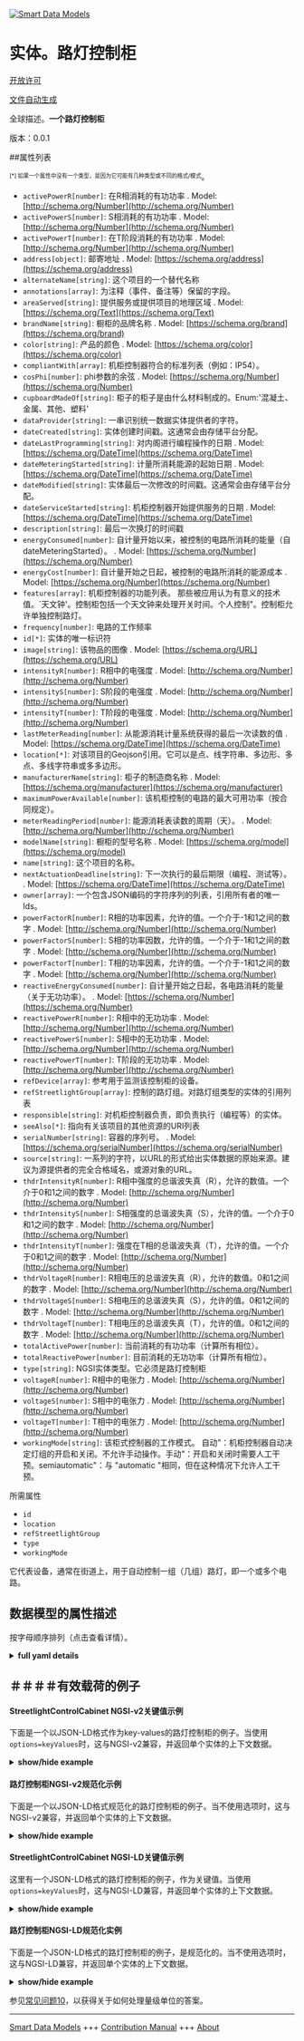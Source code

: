 <!-- 10-Header -->  
[![Smart Data Models](https://smartdatamodels.org/wp-content/uploads/2022/01/SmartDataModels_logo.png "Logo")](https://smartdatamodels.org)  
实体。路灯控制柜  
========<!-- /10-Header -->  
<!-- 15-License -->  
[开放许可](https://github.com/smart-data-models//dataModel.Streetlighting/blob/master/StreetlightControlCabinet/LICENSE.md)  
[文件自动生成](https://docs.google.com/presentation/d/e/2PACX-1vTs-Ng5dIAwkg91oTTUdt8ua7woBXhPnwavZ0FxgR8BsAI_Ek3C5q97Nd94HS8KhP-r_quD4H0fgyt3/pub?start=false&loop=false&delayms=3000#slide=id.gb715ace035_0_60)  
<!-- /15-License -->  
<!-- 20-Description -->  
全球描述。**一个路灯控制柜**  
版本：0.0.1  
<!-- /20-Description -->  
<!-- 30-PropertiesList -->  

##属性列表  

<sup><sub>[*] 如果一个属性中没有一个类型，是因为它可能有几种类型或不同的格式/模式</sub></sup>。  
- `activePowerR[number]`: 在R相消耗的有功功率  . Model: [http://schema.org/Number](http://schema.org/Number)- `activePowerS[number]`: S相消耗的有功功率  . Model: [http://schema.org/Number](http://schema.org/Number)- `activePowerT[number]`: 在T阶段消耗的有功功率  . Model: [http://schema.org/Number](http://schema.org/Number)- `address[object]`: 邮寄地址  . Model: [https://schema.org/address](https://schema.org/address)- `alternateName[string]`: 这个项目的一个替代名称  - `annotations[array]`: 为注释（事件、备注等）保留的字段。  - `areaServed[string]`: 提供服务或提供项目的地理区域  . Model: [https://schema.org/Text](https://schema.org/Text)- `brandName[string]`: 橱柜的品牌名称  . Model: [https://schema.org/brand](https://schema.org/brand)- `color[string]`: 产品的颜色  . Model: [https://schema.org/color](https://schema.org/color)- `compliantWith[array]`: 机柜控制器符合的标准列表（例如：IP54）。  - `cosPhi[number]`: phi参数的余弦  . Model: [https://schema.org/Number](https://schema.org/Number)- `cupboardMadeOf[string]`: 柜子的柜子是由什么材料制成的。Enum:'混凝土、金属、其他、塑料'  - `dataProvider[string]`: 一串识别统一数据实体提供者的字符。  - `dateCreated[string]`: 实体创建时间戳。这通常会由存储平台分配。  - `dateLastProgramming[string]`: 对内阁进行编程操作的日期  . Model: [https://schema.org/DateTime](https://schema.org/DateTime)- `dateMeteringStarted[string]`: 计量所消耗能源的起始日期  . Model: [https://schema.org/DateTime](https://schema.org/DateTime)- `dateModified[string]`: 实体最后一次修改的时间戳。这通常会由存储平台分配。  - `dateServiceStarted[string]`: 机柜控制器开始提供服务的日期  . Model: [https://schema.org/DateTime](https://schema.org/DateTime)- `description[string]`: 最后一次换灯的时间戳  - `energyConsumed[number]`: 自计量开始以来，被控制的电路所消耗的能量（自dateMeteringStarted）。  . Model: [https://schema.org/Number](https://schema.org/Number)- `energyCost[number]`: 自计量开始之日起，被控制的电路所消耗的能源成本  . Model: [https://schema.org/Number](https://schema.org/Number)- `features[array]`: 机柜控制器的功能列表。  那些被应用认为有意义的技术值。`天文钟'。控制柜包括一个天文钟来处理开关时间。个人控制"。控制柜允许单独控制路灯。  - `frequency[number]`: 电路的工作频率  - `id[*]`: 实体的唯一标识符  - `image[string]`: 该物品的图像  . Model: [https://schema.org/URL](https://schema.org/URL)- `intensityR[number]`: R相中的电强度  . Model: [http://schema.org/Number](http://schema.org/Number)- `intensityS[number]`: S阶段的电强度  . Model: [http://schema.org/Number](http://schema.org/Number)- `intensityT[number]`: T阶段的电强度  . Model: [http://schema.org/Number](http://schema.org/Number)- `lastMeterReading[number]`: 从能源消耗计量系统获得的最后一次读数的值  . Model: [https://schema.org/DateTime](https://schema.org/DateTime)- `location[*]`: 对该项目的Geojson引用。它可以是点、线字符串、多边形、多点、多线字符串或多多边形。  - `manufacturerName[string]`: 柜子的制造商名称  . Model: [https://schema.org/manufacturer](https://schema.org/manufacturer)- `maximumPowerAvailable[number]`: 该机柜控制的电路的最大可用功率（按合同规定）。  - `meterReadingPeriod[number]`: 能源消耗表读数的周期（天）。  . Model: [http://schema.org/Number](http://schema.org/Number)- `modelName[string]`: 橱柜的型号名称  . Model: [https://schema.org/model](https://schema.org/model)- `name[string]`: 这个项目的名称。  - `nextActuationDeadline[string]`: 下一次执行的最后期限（编程、测试等）。  . Model: [https://schema.org/DateTime](https://schema.org/DateTime)- `owner[array]`: 一个包含JSON编码的字符序列的列表，引用所有者的唯一Ids。  - `powerFactorR[number]`: R相的功率因素，允许的值。一个介于-1和1之间的数字  . Model: [http://schema.org/Number](http://schema.org/Number)- `powerFactorS[number]`: S相的功率因数，允许的值。一个介于-1和1之间的数字  . Model: [http://schema.org/Number](http://schema.org/Number)- `powerFactorT[number]`: T相的功率因素，允许的值。一个介于-1和1之间的数字  . Model: [http://schema.org/Number](http://schema.org/Number)- `reactiveEnergyConsumed[number]`: 自计量开始之日起，各电路消耗的能量（关于无功功率）。  . Model: [https://schema.org/Number](https://schema.org/Number)- `reactivePowerR[number]`: R相中的无功功率  . Model: [http://schema.org/Number](http://schema.org/Number)- `reactivePowerS[number]`: S相中的无功功率  . Model: [http://schema.org/Number](http://schema.org/Number)- `reactivePowerT[number]`: T阶段的无功功率  . Model: [http://schema.org/Number](http://schema.org/Number)- `refDevice[array]`: 参考用于监测该控制柜的设备。  - `refStreetlightGroup[array]`: 控制的路灯组。对路灯组类型的实体的引用列表  - `responsible[string]`: 对机柜控制器负责，即负责执行（编程等）的实体。  - `seeAlso[*]`: 指向有关该项目的其他资源的URI列表  - `serialNumber[string]`: 容器的序列号。  . Model: [https://schema.org/serialNumber](https://schema.org/serialNumber)- `source[string]`: 一系列的字符，以URL的形式给出实体数据的原始来源。建议为源提供者的完全合格域名，或源对象的URL。  - `thdrIntensityR[number]`: R相中强度的总谐波失真（R），允许的数值。一个介于0和1之间的数字  . Model: [http://schema.org/Number](http://schema.org/Number)- `thdrIntensityS[number]`: S相强度的总谐波失真（S），允许的值。一个介于0和1之间的数字  . Model: [http://schema.org/Number](http://schema.org/Number)- `thdrIntensityT[number]`: 强度在T相的总谐波失真（T），允许的值。一个介于0和1之间的数字  . Model: [http://schema.org/Number](http://schema.org/Number)- `thdrVoltageR[number]`: R相电压的总谐波失真（R），允许的数值。0和1之间的数字  . Model: [http://schema.org/Number](http://schema.org/Number)- `thdrVoltageS[number]`: S相电压的总谐波失真（S），允许的值。0和1之间的数字  . Model: [http://schema.org/Number](http://schema.org/Number)- `thdrVoltageT[number]`: T相电压的总谐波失真（T），允许的值。0和1之间的数字  . Model: [http://schema.org/Number](http://schema.org/Number)- `totalActivePower[number]`: 当前消耗的有功功率（计算所有相位）。  - `totalReactivePower[number]`: 目前消耗的无功功率（计算所有相位）。  - `type[string]`: NGSI实体类型。它必须是路灯控制柜  - `voltageR[number]`: R相中的电张力  . Model: [http://schema.org/Number](http://schema.org/Number)- `voltageS[number]`: S相中的电张力  . Model: [http://schema.org/Number](http://schema.org/Number)- `voltageT[number]`: T相中的电张力  . Model: [http://schema.org/Number](http://schema.org/Number)- `workingMode[string]`: 该柜式控制器的工作模式。  自动"：机柜控制器自动决定灯组的开启和关闭。不允许手动操作。手动"：开启和关闭时需要人工干预。semiautomatic"：与 "automatic "相同，但在这种情况下允许人工干预。  <!-- /30-PropertiesList -->  
<!-- 35-RequiredProperties -->  
所需属性  
- `id`  - `location`  - `refStreetlightGroup`  - `type`  - `workingMode`  <!-- /35-RequiredProperties -->  
<!-- 40-RequiredProperties -->  
它代表设备，通常在街道上，用于自动控制一组（几组）路灯，即一个或多个电路。  
<!-- /40-RequiredProperties -->  
<!-- 50-DataModelHeader -->  
## 数据模型的属性描述  
按字母顺序排列（点击查看详情）。  
<!-- /50-DataModelHeader -->  
<!-- 60-ModelYaml -->  
<details><summary><strong>full yaml details</strong></summary>    
```yaml  
StreetlightControlCabinet:    
  description: 'A Streetlight control cabinet'    
  properties:    
    activePowerR:    
      description: 'Active power consumed in R phase'    
      minimum: 0    
      type: number    
      x-ngsi:    
        model: http://schema.org/Number    
        type: Property    
        units: 'Kilowatts (kW)'    
    activePowerS:    
      description: 'Active power consumed in S phase'    
      minimum: 0    
      type: number    
      x-ngsi:    
        model: http://schema.org/Number    
        type: Property    
        units: 'Kilowatts (kW)'    
    activePowerT:    
      description: 'Active power consumed in T phase'    
      minimum: 0    
      type: number    
      x-ngsi:    
        model: http://schema.org/Number    
        type: Property    
        units: 'Kilowatts (kW)'    
    address:    
      description: 'The mailing address'    
      properties:    
        addressCountry:    
          description: 'Property. The country. For example, Spain. Model:''https://schema.org/addressCountry'''    
          type: string    
        addressLocality:    
          description: 'Property. The locality in which the street address is, and which is in the region. Model:''https://schema.org/addressLocality'''    
          type: string    
        addressRegion:    
          description: 'Property. The region in which the locality is, and which is in the country. Model:''https://schema.org/addressRegion'''    
          type: string    
        postOfficeBoxNumber:    
          description: 'Property. The post office box number for PO box addresses. For example, 03578. Model:''https://schema.org/postOfficeBoxNumber'''    
          type: string    
        postalCode:    
          description: 'Property. The postal code. For example, 24004. Model:''https://schema.org/https://schema.org/postalCode'''    
          type: string    
        streetAddress:    
          description: 'Property. The street address. Model:''https://schema.org/streetAddress'''    
          type: string    
      type: object    
      x-ngsi:    
        model: https://schema.org/address    
        type: Property    
    alternateName:    
      description: 'An alternative name for this item'    
      type: string    
      x-ngsi:    
        type: Property    
    annotations:    
      description: 'A field reserved for annotations (incidences, remarks, etc.)'    
      items:    
        type: string    
      type: array    
      x-ngsi:    
        type: Property    
    areaServed:    
      description: 'The geographic area where a service or offered item is provided'    
      type: string    
      x-ngsi:    
        model: https://schema.org/Text    
        type: Property    
    brandName:    
      description: 'Name of the cabinet''s brand'    
      type: string    
      x-ngsi:    
        model: https://schema.org/brand    
        type: Property    
    color:    
      description: 'The color of the product'    
      type: string    
      x-ngsi:    
        model: https://schema.org/color    
        type: Property    
    compliantWith:    
      description: 'A list of standards to which the cabinet controller is compliant with (ex. IP54)'    
      items:    
        type: string    
      minItems: 1    
      type: array    
      uniqueItems: true    
      x-ngsi:    
        type: Property    
    cosPhi:    
      description: 'Cosine of phi parameter'    
      maximum: 1    
      minimum: -1    
      type: number    
      x-ngsi:    
        model: https://schema.org/Number    
        type: Property    
    cupboardMadeOf:    
      description: 'Material the cabinet''s cupboard is made of. Enum:''concrete, metal, other, plastic'''    
      enum:    
        - concrete    
        - metal    
        - other    
        - plastic    
      type: string    
      x-ngsi:    
        type: Property    
    dataProvider:    
      description: 'A sequence of characters identifying the provider of the harmonised data entity.'    
      type: string    
      x-ngsi:    
        type: Property    
    dateCreated:    
      description: 'Entity creation timestamp. This will usually be allocated by the storage platform.'    
      format: date-time    
      type: string    
      x-ngsi:    
        type: Property    
    dateLastProgramming:    
      description: 'Date at which there was a programming operation over the cabinet'    
      format: date-time    
      type: string    
      x-ngsi:    
        model: https://schema.org/DateTime    
        type: Property    
    dateMeteringStarted:    
      description: 'The starting date for metering energy consumed'    
      format: date-time    
      type: string    
      x-ngsi:    
        model: https://schema.org/DateTime    
        type: Property    
    dateModified:    
      description: 'Timestamp of the last modification of the entity. This will usually be allocated by the storage platform.'    
      format: date-time    
      type: string    
      x-ngsi:    
        type: Property    
    dateServiceStarted:    
      description: 'Date at which the cabinet controller started giving service'    
      format: date-time    
      type: string    
      x-ngsi:    
        model: https://schema.org/DateTime    
        type: Property    
    description:    
      description: 'Timestamp of the last change of lamp made'    
      type: string    
      x-ngsi:    
        type: Property    
    energyConsumed:    
      description: 'Energy consumed by the circuits controlled since metering started (since dateMeteringStarted)'    
      minimum: 0    
      type: number    
      x-ngsi:    
        model: https://schema.org/Number    
        type: Property    
        units: 'Kilowatts per hour (kWh)'    
    energyCost:    
      description: 'Cost of the energy consumed by the circuits controlled since the metering start date'    
      minimum: 0    
      type: number    
      x-ngsi:    
        model: https://schema.org/Number    
        type: Property    
    features:    
      description: 'A list of cabinet controller features.  Those technical values considered meaningful by applications. `astronomicalClock`. The control cabinet includes an astronomical clock to deal with switching hours. `individualControl`. The control cabinet allows to control street lights individually.'    
      items:    
        enum:    
          - astronomicalClock    
          - individualControl    
        type: string    
      minItems: 1    
      type: array    
      uniqueItems: true    
      x-ngsi:    
        type: Property    
    frequency:    
      description: 'The working frequency of the circuit'    
      minimum: 0    
      type: number    
      x-ngsi:    
        type: Property    
        units: 'Hertz (Hz)'    
    id:    
      anyOf: &streetlightcontrolcabinet_-_properties_-_owner_-_items_-_anyof    
        - description: 'Property. Identifier format of any NGSI entity'    
          maxLength: 256    
          minLength: 1    
          pattern: ^[\w\-\.\{\}\$\+\*\[\]`|~^@!,:\\]+$    
          type: string    
        - description: 'Property. Identifier format of any NGSI entity'    
          format: uri    
          type: string    
      description: 'Unique identifier of the entity'    
      x-ngsi:    
        type: Property    
    image:    
      description: 'An image of the item'    
      format: uri    
      type: string    
      x-ngsi:    
        model: https://schema.org/URL    
        type: Property    
    intensityR:    
      description: 'Electric intensity in R phase'    
      minimum: 0    
      type: number    
      x-ngsi:    
        model: http://schema.org/Number    
        type: Property    
        units: 'Ampers (A)'    
    intensityS:    
      description: 'Electric intensity in S phase'    
      minimum: 0    
      type: number    
      x-ngsi:    
        model: http://schema.org/Number    
        type: Property    
        units: 'Ampers (A)'    
    intensityT:    
      description: ' Electric intensity in T phase'    
      minimum: 0    
      type: number    
      x-ngsi:    
        model: http://schema.org/Number    
        type: Property    
        units: 'Ampers (A)'    
    lastMeterReading:    
      description: 'Value of the last reading obtained from the energy consumed metering system'    
      minimum: 0    
      type: number    
      x-ngsi:    
        model: https://schema.org/DateTime    
        type: Property    
        units: 'Kilowatts per hour (kWh)'    
    location:    
      description: 'Geojson reference to the item. It can be Point, LineString, Polygon, MultiPoint, MultiLineString or MultiPolygon'    
      oneOf:    
        - description: 'GeoProperty. Geojson reference to the item. Point'    
          properties:    
            bbox:    
              items:    
                type: number    
              minItems: 4    
              type: array    
            coordinates:    
              items:    
                type: number    
              minItems: 2    
              type: array    
            type:    
              enum:    
                - Point    
              type: string    
          required:    
            - type    
            - coordinates    
          title: 'GeoJSON Point'    
          type: object    
        - description: 'GeoProperty. Geojson reference to the item. LineString'    
          properties:    
            bbox:    
              items:    
                type: number    
              minItems: 4    
              type: array    
            coordinates:    
              items:    
                items:    
                  type: number    
                minItems: 2    
                type: array    
              minItems: 2    
              type: array    
            type:    
              enum:    
                - LineString    
              type: string    
          required:    
            - type    
            - coordinates    
          title: 'GeoJSON LineString'    
          type: object    
        - description: 'GeoProperty. Geojson reference to the item. Polygon'    
          properties:    
            bbox:    
              items:    
                type: number    
              minItems: 4    
              type: array    
            coordinates:    
              items:    
                items:    
                  items:    
                    type: number    
                  minItems: 2    
                  type: array    
                minItems: 4    
                type: array    
              type: array    
            type:    
              enum:    
                - Polygon    
              type: string    
          required:    
            - type    
            - coordinates    
          title: 'GeoJSON Polygon'    
          type: object    
        - description: 'GeoProperty. Geojson reference to the item. MultiPoint'    
          properties:    
            bbox:    
              items:    
                type: number    
              minItems: 4    
              type: array    
            coordinates:    
              items:    
                items:    
                  type: number    
                minItems: 2    
                type: array    
              type: array    
            type:    
              enum:    
                - MultiPoint    
              type: string    
          required:    
            - type    
            - coordinates    
          title: 'GeoJSON MultiPoint'    
          type: object    
        - description: 'GeoProperty. Geojson reference to the item. MultiLineString'    
          properties:    
            bbox:    
              items:    
                type: number    
              minItems: 4    
              type: array    
            coordinates:    
              items:    
                items:    
                  items:    
                    type: number    
                  minItems: 2    
                  type: array    
                minItems: 2    
                type: array    
              type: array    
            type:    
              enum:    
                - MultiLineString    
              type: string    
          required:    
            - type    
            - coordinates    
          title: 'GeoJSON MultiLineString'    
          type: object    
        - description: 'GeoProperty. Geojson reference to the item. MultiLineString'    
          properties:    
            bbox:    
              items:    
                type: number    
              minItems: 4    
              type: array    
            coordinates:    
              items:    
                items:    
                  items:    
                    items:    
                      type: number    
                    minItems: 2    
                    type: array    
                  minItems: 4    
                  type: array    
                type: array    
              type: array    
            type:    
              enum:    
                - MultiPolygon    
              type: string    
          required:    
            - type    
            - coordinates    
          title: 'GeoJSON MultiPolygon'    
          type: object    
      x-ngsi:    
        type: GeoProperty    
    manufacturerName:    
      description: 'Name of the cabinet''s manufacturer'    
      type: string    
      x-ngsi:    
        model: https://schema.org/manufacturer    
        type: Property    
    maximumPowerAvailable:    
      description: 'The maximum power available (by contract) for the circuits controlled by this cabinet'    
      minimum: 0    
      type: number    
      x-ngsi:    
        type: Property    
        units: 'Kilowatts (kW)'    
    meterReadingPeriod:    
      description: 'The periodicity of energy consumed meter readings in days'    
      minimum: 0    
      type: number    
      x-ngsi:    
        model: http://schema.org/Number    
        type: Property    
    modelName:    
      description: 'Name of the cabinet''s model'    
      type: string    
      x-ngsi:    
        model: https://schema.org/model    
        type: Property    
    name:    
      description: 'The name of this item.'    
      type: string    
      x-ngsi:    
        type: Property    
    nextActuationDeadline:    
      description: 'Deadline for next actuation to be performed (programming, testing, etc.)'    
      format: date-time    
      type: string    
      x-ngsi:    
        model: https://schema.org/DateTime    
        type: Property    
    owner:    
      description: 'A List containing a JSON encoded sequence of characters referencing the unique Ids of the owner(s)'    
      items:    
        anyOf: *streetlightcontrolcabinet_-_properties_-_owner_-_items_-_anyof    
        description: 'Property. Unique identifier of the entity'    
      type: array    
      x-ngsi:    
        type: Property    
    powerFactorR:    
      description: 'Power factor for phase R. Allowed values: A number between -1 and 1'    
      maximum: 1    
      minimum: -1    
      type: number    
      x-ngsi:    
        model: http://schema.org/Number    
        type: Property    
    powerFactorS:    
      description: 'Power factor for phase S. Allowed values: A number between -1 and 1'    
      maximum: 1    
      minimum: -1    
      type: number    
      x-ngsi:    
        model: http://schema.org/Number    
        type: Property    
    powerFactorT:    
      description: 'Power factor for phase T. Allowed values: A number between -1 and 1'    
      maximum: 1    
      minimum: -1    
      type: number    
      x-ngsi:    
        model: http://schema.org/Number    
        type: Property    
    reactiveEnergyConsumed:    
      description: 'Energy consumed (with regards to reactive power) by circuits since the metering start date'    
      minimum: 0    
      type: number    
      x-ngsi:    
        model: https://schema.org/Number    
        type: Property    
        units: 'KiloVolts-Ampere-Reactive per hour (kVArh)'    
    reactivePowerR:    
      description: 'Reactive power in R phase'    
      minimum: 0    
      type: number    
      x-ngsi:    
        model: http://schema.org/Number    
        type: Property    
        units: 'KiloVolts-Ampere-Reactive (kVArh)'    
    reactivePowerS:    
      description: 'Reactive power in S phase'    
      minimum: 0    
      type: number    
      x-ngsi:    
        model: http://schema.org/Number    
        type: Property    
        units: 'KiloVolts-Ampere-Reactive (kVArh)'    
    reactivePowerT:    
      description: 'Reactive power in T phase'    
      minimum: 0    
      type: number    
      x-ngsi:    
        model: http://schema.org/Number    
        type: Property    
        units: 'KiloVolts-Ampere-Reactive (kVArh)'    
    refDevice:    
      description: 'Reference to the device(s) used to monitor this control cabinet.'    
      items:    
        anyOf:    
          - description: 'Property. Identifier format of any NGSI entity'    
            maxLength: 256    
            minLength: 1    
            pattern: ^[\w\-\.\{\}\$\+\*\[\]`|~^@!,:\\]+$    
            type: string    
          - description: 'Property. Identifier format of any NGSI entity'    
            format: uri    
            type: string    
      minItems: 1    
      type: array    
      uniqueItems: true    
      x-ngsi:    
        type: Relationship    
    refStreetlightGroup:    
      description: 'Streetlight group(s) controlled. List of references to entities of type StreetlightGroup'    
      items:    
        anyOf:    
          - description: 'Property. Identifier format of any NGSI entity'    
            maxLength: 256    
            minLength: 1    
            pattern: ^[\w\-\.\{\}\$\+\*\[\]`|~^@!,:\\]+$    
            type: string    
          - description: 'Property. Identifier format of any NGSI entity'    
            format: uri    
            type: string    
      minItems: 1    
      type: array    
      uniqueItems: true    
      x-ngsi:    
        type: Relationship    
    responsible:    
      description: 'Responsible for the cabinet controller, i.e. entity in charge of actuating (programming, etc.).'    
      type: string    
      x-ngsi:    
        type: Property    
    seeAlso:    
      description: 'list of uri pointing to additional resources about the item'    
      oneOf:    
        - items:    
            format: uri    
            type: string    
          minItems: 1    
          type: array    
        - format: uri    
          type: string    
      x-ngsi:    
        type: Property    
    serialNumber:    
      description: 'Serial number of the container.'    
      type: string    
      x-ngsi:    
        model: https://schema.org/serialNumber    
        type: Property    
    source:    
      description: 'A sequence of characters giving the original source of the entity data as a URL. Recommended to be the fully qualified domain name of the source provider, or the URL to the source object.'    
      type: string    
      x-ngsi:    
        type: Property    
    thdrIntensityR:    
      description: 'Total harmonic distortion (R) of intensity in phase R. Allowed values: A number between 0 and 1'    
      maximum: 1    
      minimum: 0    
      type: number    
      x-ngsi:    
        model: http://schema.org/Number    
        type: Property    
    thdrIntensityS:    
      description: 'Total harmonic distortion (S) of intensity in phase S. Allowed values: A number between 0 and 1'    
      maximum: 1    
      minimum: 0    
      type: number    
      x-ngsi:    
        model: http://schema.org/Number    
        type: Property    
    thdrIntensityT:    
      description: 'Total harmonic distortion (T) of intensity in phase T. Allowed values: A number between 0 and 1'    
      maximum: 1    
      minimum: 0    
      type: number    
      x-ngsi:    
        model: http://schema.org/Number    
        type: Property    
    thdrVoltageR:    
      description: 'Total harmonic distortion (R) of voltage in phase R. Allowed values: A number between 0 and 1'    
      maximum: 1    
      minimum: 0    
      type: number    
      x-ngsi:    
        model: http://schema.org/Number    
        type: Property    
    thdrVoltageS:    
      description: 'Total harmonic distortion (S) of voltage in phase S. Allowed values: A number between 0 and 1'    
      maximum: 1    
      minimum: 0    
      type: number    
      x-ngsi:    
        model: http://schema.org/Number    
        type: Property    
    thdrVoltageT:    
      description: 'Total harmonic distortion (T) of voltage in phase T. Allowed values: A number between 0 and 1'    
      maximum: 1    
      minimum: 0    
      type: number    
      x-ngsi:    
        model: http://schema.org/Number    
        type: Property    
    totalActivePower:    
      description: 'Active power currently consumed (counting all phases)'    
      minimum: 0    
      type: number    
      x-ngsi:    
        type: Property    
        units: 'KiloWatts (kW)'    
    totalReactivePower:    
      description: 'Reactive power currently consumed (counting all phases)'    
      minimum: 0    
      type: number    
      x-ngsi:    
        type: Property    
        units: 'KiloVolts-Ampere-Reactive (kVArh)'    
    type:    
      description: 'NGSI Entity type. It has to be StreetlightControlCabinet'    
      enum:    
        - StreetlightControlCabinet    
      type: string    
      x-ngsi:    
        type: Property    
    voltageR:    
      description: 'Electric tension in phase R'    
      minimum: 0    
      type: number    
      x-ngsi:    
        model: http://schema.org/Number    
        type: Property    
        units: 'Volts (V)'    
    voltageS:    
      description: 'Electric tension in phase S'    
      minimum: 0    
      type: number    
      x-ngsi:    
        model: http://schema.org/Number    
        type: Property    
        units: 'Volts (V)'    
    voltageT:    
      description: 'Electric tension in phase T'    
      minimum: 0    
      type: number    
      x-ngsi:    
        model: http://schema.org/Number    
        type: Property    
        units: 'Volts (V)'    
    workingMode:    
      description: 'Working mode for this cabinet controller.  `automatic` : The cabinet controller decides automatically when light groups are switched on and off. Manual operation is not allowed. `manual` : Human intervention is required for switching on and off. `semiautomatic` : The same as `automatic` but in this case manual intervention is allowed.'    
      enum:    
        - automatic    
        - manual    
        - semiautomatic    
      type: string    
      x-ngsi:    
        type: Property    
  required:    
    - id    
    - type    
    - location    
    - refStreetlightGroup    
    - workingMode    
  type: object    
  x-derived-from: ""    
  x-disclaimer: 'Redistribution and use in source and binary forms, with or without modification, are permitted  provided that the license conditions are met. Copyleft (c) 2021 Contributors to Smart Data Models Program'    
  x-license-url: https://github.com/smart-data-models/dataModel.Streetlighting/blob/master/StreetlightControlCabinet/LICENSE.md    
  x-model-schema: https://smart-data-models.github.io/dataModel.Streetlighting/StreetlightControlCabinet/schema.json    
  x-model-tags: ""    
  x-version: 0.0.1    
```  
</details>    
<!-- /60-ModelYaml -->  
<!-- 70-MiddleNotes -->  
<!-- /70-MiddleNotes -->  
<!-- 80-Examples -->  
## ＃＃＃＃有效载荷的例子  
#### StreetlightControlCabinet NGSI-v2关键值示例  
下面是一个以JSON-LD格式作为key-values的路灯控制柜的例子。当使用`options=keyValues`时，这与NGSI-v2兼容，并返回单个实体的上下文数据。  
<details><summary><strong>show/hide example</strong></summary>    
```json  
{  
  "id": "streetlightcontrolcabinet:A45HGJK",  
  "type": "StreetlightControlCabinet",  
  "location": {  
    "type": "Point",  
    "coordinates": [-3.164485591715449, 40.62785133667262]  
  },  
  "cupboardMadeOf": "plastic",  
  "brandName": "Siemens",  
  "modelName": "Simatic S7 1200",  
  "refStreetlightGroup": ["streetlightgroup:BG678", "streetlightgroup:789"],  
  "compliantWith": ["IP54"],  
  "dateLastProgramming": "2016-07-08T16:04:30.201Z",  
  "maximumPowerAvailable": 10,  
  "energyConsumed": 162456,  
  "dateMeteringStarted": "2013-07-07T15:05:59.408Z",  
  "lastMeterReading": 161237,  
  "meterReadingPeriod": 60,  
  "intensityR": 20.1,  
  "intensityS": 14.4,  
  "intensityT": 22,  
  "reactivePowerR": 45,  
  "reactivePowerS": 43.5,  
  "reactivePowerT": 42,  
  "workingMode": "automatic"  
}  
```  
</details>  
#### 路灯控制柜NGSI-v2规范化示例  
下面是一个以JSON-LD格式规范化的路灯控制柜的例子。当不使用选项时，这与NGSI-v2兼容，并返回单个实体的上下文数据。  
<details><summary><strong>show/hide example</strong></summary>    
```json  
{  
  "id": "streetlightcontrolcabinet:A45HGJK",  
  "type": "StreetlightControlCabinet",  
  "modelName": {  
    "value": "Simatic S7 1200"  
  },  
  "lastMeterReading": {  
    "value": 161237  
  },  
  "dateMeteringStarted": {  
    "type": "DateTime",  
    "value": "2013-07-07T15:05:59.408Z"  
  },  
  "dateLastProgramming": {  
    "type": "DateTime",  
    "value": "2016-07-08T16:04:30.201Z"  
  },  
  "refStreetlightGroup": {  
    "type": "Relationship",  
    "value": ["streetlightgroup:BG678", "streetlightgroup:789"]  
  },  
  "compliantWith": {  
    "value": ["IP54"]  
  },  
  "intensityR": {  
    "type": "Number",  
    "value": 20.1  
  },  
  "intensityS": {  
    "type": "Number",  
    "value": 14.4  
  },  
  "intensityT": {  
    "type": "Number",  
    "value": 22  
  },  
  "workingMode": {  
    "value": "automatic"  
  },  
  "energyConsumed": {  
    "value": 162456  
  },  
  "meterReadingPeriod": {  
    "value": 60  
  },  
  "cupboardMadeOf": {  
    "value": "plastic"  
  },  
  "brandName": {  
    "value": "Siemens"  
  },  
  "location": {  
    "type": "geo:json",  
    "value": {  
      "type": "Point",  
      "coordinates": [-3.164485591715449, 40.62785133667262]  
    }  
  },  
  "reactivePowerR": {  
    "type": "Number",  
    "value": 45  
  },  
  "reactivePowerS": {  
    "type": "Number",  
    "value": 43.5  
  },  
  "reactivePowerT": {  
    "type": "Number",  
    "value": 42  
  },  
  "maximumPowerAvailable": {  
    "value": 10  
  }  
}  
```  
</details>  
#### StreetlightControlCabinet NGSI-LD关键值示例  
这里有一个JSON-LD格式的路灯控制柜的例子，作为关键值。当使用`options=keyValues`时，这与NGSI-LD兼容，并返回单个实体的上下文数据。  
<details><summary><strong>show/hide example</strong></summary>    
```json  
{  
    "id": "urn:ngsi-ld:StreetlightControlCabinet:streetlightcontrolcabinet:A45HGJK",  
    "type": "StreetlightControlCabinet",  
    "brandName": {  
        "type": "Property",  
        "value": "Siemens"  
    },  
    "compliantWith": {  
        "type": "Property",  
        "value": [  
            "IP54"  
        ]  
    },  
    "cupboardMadeOf": {  
        "type": "Property",  
        "value": "plastic"  
    },  
    "dateLastProgramming": {  
        "type": "Property",  
        "value": {  
            "@type": "DateTime",  
            "@value": "2016-07-08T16:04:30.201Z"  
        }  
    },  
    "dateMeteringStarted": {  
        "type": "Property",  
        "value": {  
            "@type": "DateTime",  
            "@value": "2013-07-07T15:05:59.408Z"  
        }  
    },  
    "energyConsumed": {  
        "type": "Property",  
        "value": 162456  
    },  
    "intensityR": {  
        "type": "Property",  
        "value": 20.1  
    },  
    "intensityS": {  
        "type": "Property",  
        "value": 14.4  
    },  
    "intensityT": {  
        "type": "Property",  
        "value": 22  
    },  
    "lastMeterReading": {  
        "type": "Property",  
        "value": 161237  
    },  
    "location": {  
        "type": "GeoProperty",  
        "value": {  
            "type": "Point",  
            "coordinates": [  
                -3.164485591715449,  
                40.62785133667262  
            ]  
        }  
    },  
    "maximumPowerAvailable": {  
        "type": "Property",  
        "value": 10  
    },  
    "meterReadingPeriod": {  
        "type": "Property",  
        "value": 60  
    },  
    "modelName": {  
        "type": "Property",  
        "value": "Simatic S7 1200"  
    },  
    "reactivePowerR": {  
        "type": "Property",  
        "value": 45  
    },  
    "reactivePowerS": {  
        "type": "Property",  
        "value": 43.5  
    },  
    "reactivePowerT": {  
        "type": "Property",  
        "value": 42  
    },  
    "refStreetlightGroup": {  
        "type": "Relationship",  
        "object": [  
            "urn:ngsi-ld:StreetlightGroup:streetlightgroup:BG678",  
            "urn:ngsi-ld:StreetlightGroup:streetlightgroup:789"  
        ]  
    },  
    "workingMode": {  
        "type": "Property",  
        "value": "automatic"  
    },  
    "@context": [  
        "https://uri.etsi.org/ngsi-ld/v1/ngsi-ld-core-context.jsonld",  
        "https://raw.githubusercontent.com/smart-data-models/dataModel.Streetlighting/master/context.jsonld"  
    ]  
}  
```  
</details>  
#### 路灯控制柜NGSI-LD规范化实例  
下面是一个JSON-LD格式的路灯控制柜的例子，是规范化的。当不使用选项时，这与NGSI-LD兼容，并返回单个实体的上下文数据。  
<details><summary><strong>show/hide example</strong></summary>    
```json  
{  
    "id": "urn:ngsi-ld:StreetlightControlCabinet:streetlightcontrolcabinet:A45HGJK",  
    "type": "StreetlightControlCabinet",  
    "brandName": "Siemens",  
    "compliantWith": [  
        "IP54"  
    ],  
    "cupboardMadeOf": "plastic",  
    "dateLastProgramming": {  
        "@type": "DateTime",  
        "@value": "2016-07-08T16:04:30.201Z"  
    },  
    "dateMeteringStarted": {  
        "@type": "DateTime",  
        "@value": "2013-07-07T15:05:59.408Z"  
    },  
    "energyConsumed": 162456,  
    "intensityR": 20.1,  
    "intensityS": 14.4,  
    "intensityT": 22,  
    "lastMeterReading": 161237,  
    "location": {  
        "coordinates": [  
            -3.164485591715449,  
            40.62785133667262  
        ],  
        "type": "Point"  
    },  
    "maximumPowerAvailable": 10,  
    "meterReadingPeriod": 60,  
    "modelName": "Simatic S7 1200",  
    "reactivePowerR": 45,  
    "reactivePowerS": 43.5,  
    "reactivePowerT": 42,  
    "refStreetlightGroup": [  
        "urn:ngsi-ld:StreetlightGroup:streetlightgroup:BG678",  
        "urn:ngsi-ld:StreetlightGroup:streetlightgroup:789"  
    ],  
    "workingMode": "automatic",  
    "@context": [  
        "https://uri.etsi.org/ngsi-ld/v1/ngsi-ld-core-context.jsonld",  
        "https://raw.githubusercontent.com/smart-data-models/dataModel.Streetlighting/master/context.jsonld"  
    ]  
}  
```  
</details><!-- /80-Examples -->  
<!-- 90-FooterNotes -->  
<!-- /90-FooterNotes -->  
<!-- 95-Units -->  
参见[常见问题10](https://smartdatamodels.org/index.php/faqs/)，以获得关于如何处理量级单位的答案。  
<!-- /95-Units -->  
<!-- 97-LastFooter -->  
---  
[Smart Data Models](https://smartdatamodels.org) +++ [Contribution Manual](https://bit.ly/contribution_manual) +++ [About](https://bit.ly/Introduction_SDM)<!-- /97-LastFooter -->  
